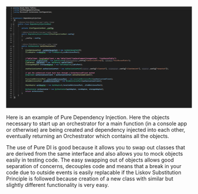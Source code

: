 ![Pure DI](./images/pure_di.png)

Here is an example of Pure Dependency Injection. Here the objects necessary to start up an orchestrator for a main function (in a console app or otherwise) are being created and dependency injected into each other, eventually returning an Orchestrator which contains all the objects. 

The use of Pure DI is good because it allows you to swap out classes that are derived from the same interface and also allows you to mock objects easily in testing code. The easy swapping out of objects allows good separation of concerns, decouples code and means that a break in your code due to outside events is easily replacable if the Liskov Substitution Principle is followed because creation of a new class with similar but slightly different functionality is very easy.